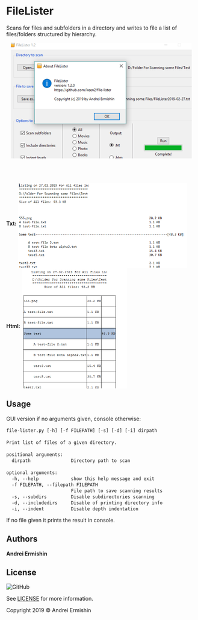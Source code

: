# FileLister

Scans for files and subfolders in a directory and writes to
file a list of files/folders structured by hierarchy.

<p align="center">
  <img src="./images/app80_lossy.png" alt="FileLister">
</p>
<br></br>
<p><b>Txt:</b>
  <img src="./images/out_txt.png" alt="Resulting .txt" width="449" height="225" align="middle">
  <b>Html:</b>
  <img src="./images/out_htm.png" alt="Resulting .html" width="280" height="320" align="middle">
</p>


## Usage

GUI version if no arguments given, console otherwise:
```
file-lister.py [-h] [-f FILEPATH] [-s] [-d] [-i] dirpath

Print list of files of a given directory.

positional arguments:
  dirpath               Directory path to scan

optional arguments:
  -h, --help            show this help message and exit
  -f FILEPATH, --filepath FILEPATH
                        File path to save scanning results
  -s, --subdirs         Disable subdirectories scanning
  -d, --includedirs     Disable of printing directory info
  -i, --indent          Disable depth indentation
```
If no file given it prints the result in console.

## Authors

**Andrei Ermishin**

## License

![GitHub](https://img.shields.io/github/license/keen2/file-lister.svg)

See [LICENSE](LICENSE) for more information.

Copyright 2019 © Andrei Ermishin
